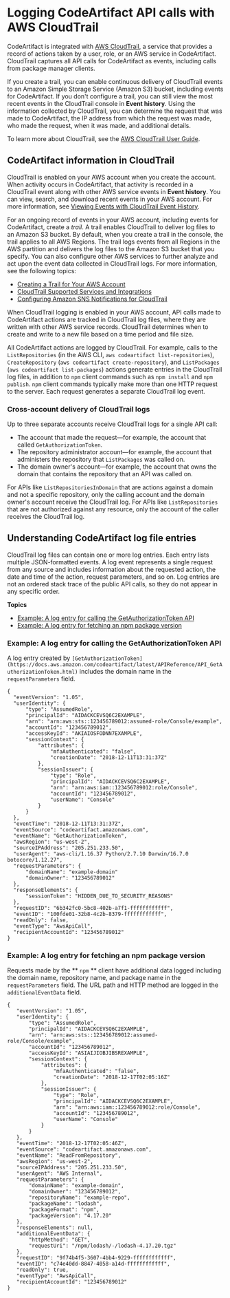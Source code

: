 # Logging CodeArtifact API calls with AWS CloudTrail<a name="codeartifact-information-in-cloudtrail"></a>

CodeArtifact is integrated with [AWS CloudTrail](https://aws.amazon.com/cloudtrail), a service that provides a record of actions taken by a user, role, or an AWS service in CodeArtifact\. CloudTrail captures all API calls for CodeArtifact as events, including calls from package manager clients\.

If you create a trail, you can enable continuous delivery of CloudTrail events to an Amazon Simple Storage Service \(Amazon S3\) bucket, including events for CodeArtifact\. If you don't configure a trail, you can still view the most recent events in the CloudTrail console in **Event history**\. Using the information collected by CloudTrail, you can determine the request that was made to CodeArtifact, the IP address from which the request was made, who made the request, when it was made, and additional details\.

To learn more about CloudTrail, see the [AWS CloudTrail User Guide](https://docs.aws.amazon.com/awscloudtrail/latest/userguide/cloudtrail-user-guide.html)\.

## CodeArtifact information in CloudTrail<a name="codeartifact-information-in-cloudtrail"></a>

CloudTrail is enabled on your AWS account when you create the account\. When activity occurs in CodeArtifact, that activity is recorded in a CloudTrail event along with other AWS service events in **Event history**\. You can view, search, and download recent events in your AWS account\. For more information, see [Viewing Events with CloudTrail Event History](https://docs.aws.amazon.com/awscloudtrail/latest/userguide/view-cloudtrail-events.html)\.

For an ongoing record of events in your AWS account, including events for CodeArtifact, create a *trail*\. A trail enables CloudTrail to deliver log files to an Amazon S3 bucket\. By default, when you create a trail in the console, the trail applies to all AWS Regions\. The trail logs events from all Regions in the AWS partition and delivers the log files to the Amazon S3 bucket that you specify\. You can also configure other AWS services to further analyze and act upon the event data collected in CloudTrail logs\. For more information, see the following topics:
+  [Creating a Trail for Your AWS Account](https://docs.aws.amazon.com/awscloudtrail/latest/userguide/cloudtrail-create-and-update-a-trail.html) 
+  [CloudTrail Supported Services and Integrations](https://docs.aws.amazon.com/awscloudtrail/latest/userguide/cloudtrail-aws-service-specific-topics.html) 
+  [Configuring Amazon SNS Notifications for CloudTrail](https://docs.aws.amazon.com/awscloudtrail/latest/userguide/configure-sns-notifications-for-cloudtrail.html) 

When CloudTrail logging is enabled in your AWS account, API calls made to CodeArtifact actions are tracked in CloudTrail log files, where they are written with other AWS service records\. CloudTrail determines when to create and write to a new file based on a time period and file size\.

All CodeArtifact actions are logged by CloudTrail\. For example, calls to the `ListRepositories` \(in the AWS CLI, `aws codeartifact list-repositories`\), `CreateRepository` \(`aws codeartifact create-repository`\), and `ListPackages` \(`aws codeartifact list-packages`\) actions generate entries in the CloudTrail log files, in addition to `npm` client commands such as `npm install` and `npm publish`\. `npm` client commands typically make more than one HTTP request to the server\. Each request generates a separate CloudTrail log event\.

### Cross\-account delivery of CloudTrail logs<a name="codeartifact-cloudtrail-event-delivery"></a>

Up to three separate accounts receive CloudTrail logs for a single API call:
+ The account that made the request—for example, the account that called `GetAuthorizationToken`\.
+ The repository administrator account—for example, the account that administers the repository that `ListPackages` was called on\.
+ The domain owner's account—for example, the account that owns the domain that contains the repository that an API was called on\.

For APIs like `ListRepositoriesInDomain` that are actions against a domain and not a specific repository, only the calling account and the domain owner's account receive the CloudTrail log\. For APIs like `ListRepositories` that are not authorized against any resource, only the account of the caller receives the CloudTrail log\.

## Understanding CodeArtifact log file entries<a name="understanding-codeartifact-log-file-entries"></a>

CloudTrail log files can contain one or more log entries\. Each entry lists multiple JSON\-formatted events\. A log event represents a single request from any source and includes information about the requested action, the date and time of the action, request parameters, and so on\. Log entries are not an ordered stack trace of the public API calls, so they do not appear in any specific order\.

**Topics**
+ [Example: A log entry for calling the GetAuthorizationToken API](#example-a-log-entry-for-calling-the-getauthorizationtoken-api)
+ [Example: A log entry for fetching an npm package version](#example-a-log-entry-for-fetching-an-npm-package-version)

### Example: A log entry for calling the GetAuthorizationToken API<a name="example-a-log-entry-for-calling-the-getauthorizationtoken-api"></a>

 A log entry created by `[GetAuthorizationToken](https://docs.aws.amazon.com/codeartifact/latest/APIReference/API_GetAuthorizationToken.html)` includes the domain name in the `requestParameters` field\. 

```
{
  "eventVersion": "1.05",
  "userIdentity": {
      "type": "AssumedRole",
      "principalId": "AIDACKCEVSQ6C2EXAMPLE",
      "arn": "arn:aws:sts::123456789012:assumed-role/Console/example",
      "accountId": "123456789012",
      "accessKeyId": "AKIAIOSFODNN7EXAMPLE",
      "sessionContext": {
          "attributes": {
              "mfaAuthenticated": "false",
              "creationDate": "2018-12-11T13:31:37Z"
          },
          "sessionIssuer": {
              "type": "Role",
              "principalId": "AIDACKCEVSQ6C2EXAMPLE",
              "arn": "arn:aws:iam::123456789012:role/Console",
              "accountId": "123456789012",
              "userName": "Console"
          }
      }
  },
  "eventTime": "2018-12-11T13:31:37Z",
  "eventSource": "codeartifact.amazonaws.com",
  "eventName": "GetAuthorizationToken",
  "awsRegion": "us-west-2",
  "sourceIPAddress": "205.251.233.50",
  "userAgent": "aws-cli/1.16.37 Python/2.7.10 Darwin/16.7.0 botocore/1.12.27",
  "requestParameters": {
      "domainName": "example-domain"
      "domainOwner": "123456789012"
  },
  "responseElements": {
      "sessionToken": "HIDDEN_DUE_TO_SECURITY_REASONS"
  },
  "requestID": "6b342fc0-5bc8-402b-a7f1-ffffffffffff",
  "eventID": "100fde01-32b8-4c2b-8379-ffffffffffff",
  "readOnly": false,
  "eventType": "AwsApiCall",
  "recipientAccountId": "123456789012"
}
```

### Example: A log entry for fetching an npm package version<a name="example-a-log-entry-for-fetching-an-npm-package-version"></a>

Requests made by the ** `npm` ** client have additional data logged including the domain name, repository name, and package name in the `requestParameters` field\. The URL path and HTTP method are logged in the `additionalEventData` field\.

```
{
   "eventVersion": "1.05",
   "userIdentity": {
       "type": "AssumedRole",
       "principalId": "AIDACKCEVSQ6C2EXAMPLE",
       "arn": "arn:aws:sts::123456789012:assumed-role/Console/example",
       "accountId": "123456789012",
       "accessKeyId": "ASIAIJIOBJIBSREXAMPLE",
       "sessionContext": {
           "attributes": {
               "mfaAuthenticated": "false",
               "creationDate": "2018-12-17T02:05:16Z"
           },
           "sessionIssuer": {
               "type": "Role",
               "principalId": "AIDACKCEVSQ6C2EXAMPLE",
               "arn": "arn:aws:iam::123456789012:role/Console",
               "accountId": "123456789012",
               "userName": "Console"
           }
       }
   },
   "eventTime": "2018-12-17T02:05:46Z",
   "eventSource": "codeartifact.amazonaws.com",
   "eventName": "ReadFromRepository",
   "awsRegion": "us-west-2",
   "sourceIPAddress": "205.251.233.50",
   "userAgent": "AWS Internal",
   "requestParameters": {
       "domainName": "example-domain",
       "domainOwner": "123456789012",
       "repositoryName": "example-repo",
       "packageName": "lodash",
       "packageFormat": "npm",
       "packageVersion": "4.17.20"
   },
   "responseElements": null,
   "additionalEventData": {
       "httpMethod": "GET",
       "requestUri": "/npm/lodash/-/lodash-4.17.20.tgz"
   },
   "requestID": "9f74b4f5-3607-4bb4-9229-ffffffffffff",
   "eventID": "c74e40dd-8847-4058-a14d-ffffffffffff",
   "readOnly": true,
   "eventType": "AwsApiCall",
   "recipientAccountId": "123456789012"
}
```